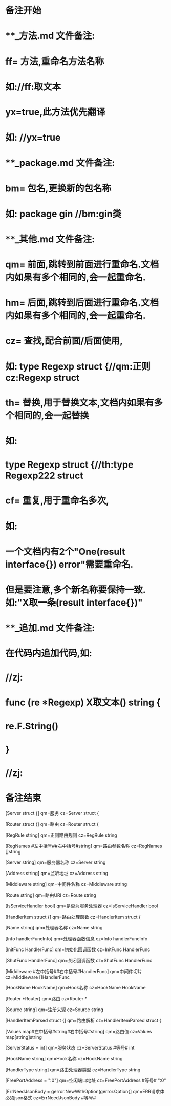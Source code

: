 # 备注开始
# **_方法.md 文件备注:
# ff= 方法,重命名方法名称
# 如://ff:取文本
#
# yx=true,此方法优先翻译
# 如: //yx=true


# **_package.md 文件备注:
# bm= 包名,更换新的包名称 
# 如: package gin //bm:gin类


# **_其他.md 文件备注:
# qm= 前面,跳转到前面进行重命名.文档内如果有多个相同的,会一起重命名.
# hm= 后面,跳转到后面进行重命名.文档内如果有多个相同的,会一起重命名.
# cz= 查找,配合前面/后面使用,
# 如: type Regexp struct {//qm:正则 cz:Regexp struct
#
# th= 替换,用于替换文本,文档内如果有多个相同的,会一起替换
# 如:
# type Regexp struct {//th:type Regexp222 struct
#
# cf= 重复,用于重命名多次,
# 如: 
# 一个文档内有2个"One(result interface{}) error"需要重命名.
# 但是要注意,多个新名称要保持一致. 如:"X取一条(result interface{})"


# **_追加.md 文件备注:
# 在代码内追加代码,如:
# //zj:
# func (re *Regexp) X取文本() string { 
#    re.F.String()
# }
# //zj:
# 备注结束

[Server struct {]
qm=服务
cz=Server struct {

[Router struct {]
qm=路由
cz=Router struct {

[RegRule  string]
qm=正则路由规则
cz=RegRule string

[RegNames #左中括号##右中括号#string]
qm=路由参数名称
cz=RegNames []string

[Server           string]
qm=服务器名称
cz=Server string

[Address          string]
qm=监听地址
cz=Address string

[Middleware       string]
qm=中间件名称
cz=Middleware string

[Route            string]
qm=路由URI
cz=Route string

[IsServiceHandler bool]
qm=是否为服务处理器
cz=IsServiceHandler bool

[HandlerItem struct {]
qm=路由处理函数
cz=HandlerItem struct {

[Name       string]
qm=处理器名称
cz=Name string

[Info       handlerFuncInfo]
qm=处理器函数信息
cz=Info handlerFuncInfo

[InitFunc   HandlerFunc]
qm=初始化回调函数
cz=InitFunc HandlerFunc

[ShutFunc   HandlerFunc]
qm=关闭回调函数
cz=ShutFunc HandlerFunc

[Middleware #左中括号##右中括号#HandlerFunc]
qm=中间件切片
cz=Middleware []HandlerFunc

[HookName   HookName]
qm=Hook名称
cz=HookName HookName

[Router     *Router]
qm=路由
cz=Router *

[Source     string]
qm=注册来源
cz=Source string

[HandlerItemParsed struct {]
qm=路由解析
cz=HandlerItemParsed struct {

[Values  map#左中括号#string#右中括号#string]
qm=路由值
cz=Values map[string]string

[ServerStatus = int]
qm=服务状态
cz=ServerStatus #等号# int

[HookName string]
qm=Hook名称
cz=HookName string

[HandlerType string]
qm=路由处理器类型
cz=HandlerType string

[FreePortAddress = ":0"]
qm=空闲端口地址
cz=FreePortAddress #等号# ":0"

[ErrNeedJsonBody = gerror.NewWithOption(gerror.Option{]
qm=ERR请求体必须json格式
cz=ErrNeedJsonBody #等号#
